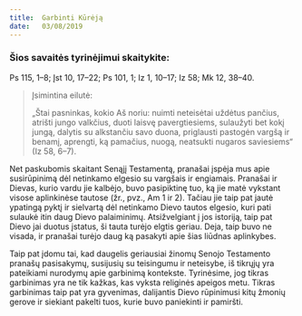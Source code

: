 ```yaml
---
title:  Garbinti Kūrėją
date:   03/08/2019
---
```


### Šios savaitės tyrinėjimui skaitykite: 
Ps 115, 1–8; Įst 10, 17–22; Ps 101, 1; Iz 1, 10–17; Iz 58; Mk 12, 38–40.

> <p>Įsimintina eilutė:</p>
> „Štai pasninkas, kokio Aš noriu: nuimti neteisėtai uždėtus pančius, atrišti jungo valkčius, duoti laisvę pavergtiesiems, sulaužyti bet kokį jungą, dalytis su alkstančiu savo duona, priglausti pastogėn vargšą ir benamį, aprengti, ką pamačius, nuogą, neatsukti nugaros saviesiems“ (Iz 58, 6–7).

Net paskubomis skaitant Senąjį Testamentą, pranašai įspėja mus apie susirūpinimą dėl netinkamo elgesio su vargšais ir engiamais. Pranašai ir Dievas, kurio vardu jie kalbėjo, buvo pasipiktinę tuo, ką jie matė vykstant visose aplinkinėse tautose (žr., pvz., Am 1 ir 2). Tačiau jie taip pat jautė ypatingą pyktį ir sielvartą dėl netinkamo Dievo tautos elgesio, kuri pati sulaukė itin daug Dievo palaiminimų. Atsižvelgiant į jos istoriją, taip pat Dievo jai duotus įstatus, ši tauta turėjo elgtis geriau. Deja, taip buvo ne visada, ir pranašai turėjo daug ką pasakyti apie šias liūdnas aplinkybes.

Taip pat įdomu tai, kad daugelis geriausiai žinomų Senojo Testamento pranašų pasisakymų, susijusių su teisingumu ir neteisybe, iš tikrųjų yra pateikiami nurodymų apie garbinimą kontekste. Tyrinėsime, jog tikras garbinimas yra ne tik kažkas, kas vyksta religinės apeigos metu. Tikras garbinimas taip pat yra gyvenimas, dalijantis Dievo rūpinimusi kitų žmonių gerove ir siekiant pakelti tuos, kurie buvo paniekinti ir pamiršti.
